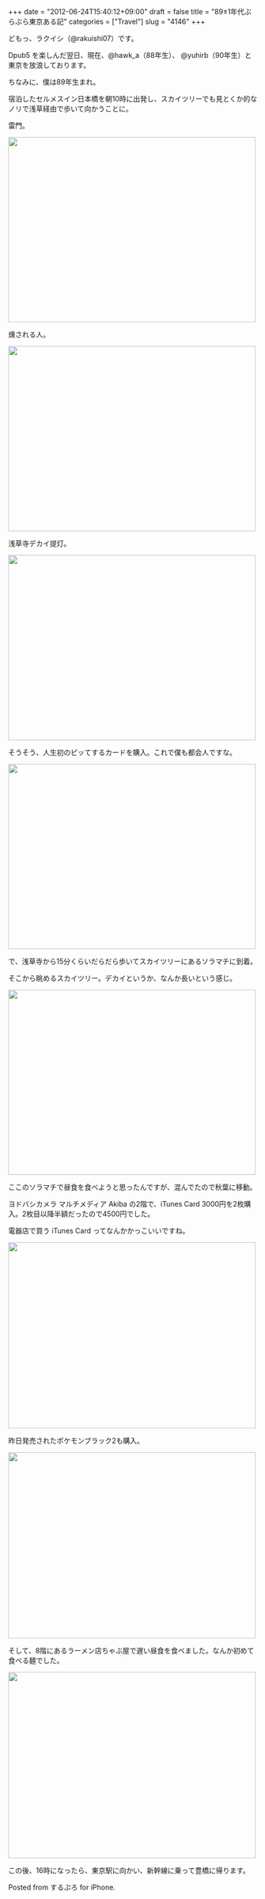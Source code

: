 +++
date = "2012-06-24T15:40:12+09:00"
draft = false
title = "89±1年代ぶらぶら東京ある記"
categories = ["Travel"]
slug = "4146"
+++

どもっ、ラクイシ（@rakuishi07）です。

Dpub5 を楽しんだ翌日、現在、@hawk_a（88年生）、 @yuhirb（90年生）と東京を放浪しております。

ちなみに、僕は89年生まれ。

宿泊したセルメスイン日本橋を朝10時に出発し、スカイツリーでも見とくか的なノリで浅草経由で歩いて向かうことに。

雷門。

<img src="/images/2012/06/4146_1.jpg" width="500" height="374" class="slooProImg" />

燻される人。

<img src="/images/2012/06/4146_2.jpg" width="500" height="374" class="slooProImg" />

浅草寺デカイ提灯。

<img src="/images/2012/06/4146_3.jpg" width="500" height="374" class="slooProImg" />

そうそう、人生初のピッてするカードを購入。これで僕も都会人ですな。

<img src="/images/2012/06/4146_4.jpg" width="500" height="374" class="slooProImg" />

で、浅草寺から15分くらいだらだら歩いてスカイツリーにあるソラマチに到着。

そこから眺めるスカイツリー。デカイというか、なんか長いという感じ。

<img src="/images/2012/06/4146_5.jpg" width="500" height="374" class="slooProImg" />

ここのソラマチで昼食を食べようと思ったんですが、混んでたので秋葉に移動。

ヨドバシカメラ マルチメディア Akiba の2階で、iTunes Card 3000円を2枚購入。2枚目以降半額だったので4500円でした。

電器店で買う iTunes Card ってなんかかっこいいですね。

<img src="/images/2012/06/4146_6.jpg" width="500" height="376" class="slooProImg" />

昨日発売されたポケモンブラック2も購入。

<img src="/images/2012/06/4146_7.jpg" width="500" height="376" class="slooProImg" />

そして、8階にあるラーメン店ちゃぶ屋で遅い昼食を食べました。なんか初めて食べる麺でした。

<img src="/images/2012/06/4146_8.jpg" width="500" height="376" class="slooProImg" />

この後、16時になったら、東京駅に向かい、新幹線に乗って豊橋に帰ります。


Posted from するぷろ for iPhone.
